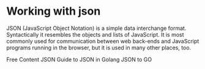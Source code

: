 # Working with json

JSON (JavaScript Object Notation) is a simple data interchange format. Syntactically it resembles the objects and lists of JavaScript. It is most commonly used for communication between web back-ends and JavaScript programs running in the browser, but it is used in many other places, too.

<ResourceGroupTitle>Free Content</ResourceGroupTitle>
<BadgeLink colorScheme='blue' badgeText='Official Website' href='https://go.dev/blog/json'>JSON</BadgeLink>
<BadgeLink badgeText='Read' href='https://www.sohamkamani.com/golang/json/'>Guide to JSON in Golang</BadgeLink>
<BadgeLink badgeText='Tool' href='https://mholt.github.io/json-to-go/'>JSON to GO</BadgeLink>
